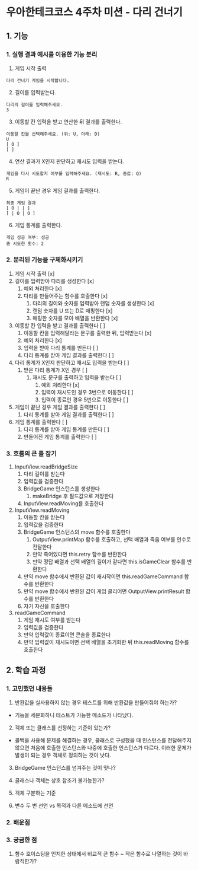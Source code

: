 # 우아한테크코스 4주차 미션 - 다리 건너기

## 1. 기능

### 1. 실행 결과 예시를 이용한 기능 분리

1. 게임 시작 출력

```
다리 건너기 게임을 시작합니다.
```

2. 길이를 입력받는다.

```
다리의 길이를 입력해주세요.
3
```

3. 이동할 칸 입력을 받고 연산한 뒤 결과를 출력한다.

```
이동할 칸을 선택해주세요. (위: U, 아래: D)
U
[ O ]
[ ]
```

4. 연산 결과가 X인지 판단하고 재시도 입력을 받는다.

```
게임을 다시 시도할지 여부를 입력해주세요. (재시도: R, 종료: Q)
R
```

5. 게임이 끝난 경우 게임 결과를 출력한다.

```
최종 게임 결과
[ O | | ]
[ | O | O ]
```

6. 게임 통계를 출력한다.

```
게임 성공 여부: 성공
총 시도한 횟수: 2
```

### 2. 분리된 기능을 구체화시키기

1. 게임 시작 출력 [x]
2. 길이를 입력받아 다리를 생성한다 [x]
   1. 예외 처리한다 [x]
   2. 다리를 만들어주는 함수를 호출한다 [x]
      1. 다리의 길이와 숫자를 입력받아 랜덤 숫자를 생성한다 [x]
      2. 랜덤 숫자를 U 또는 D로 매핑한다 [x]
      3. 매핑한 숫자를 모아 배열을 반환한다 [x]
3. 이동할 칸 입력을 받고 결과를 출력한다 [ ]
   1. 이동할 칸을 입력해달라는 문구를 출력한 뒤, 입력받는다 [x]
   2. 예외 처리한다 [x]
   3. 입력을 받아 다리 통계를 만든다 [ ]
   4. 다리 통계를 받아 게임 결과를 출력한다 [ ]
4. 다리 통계가 X인지 판단하고 재시도 입력을 받는다 [ ]
   1. 받은 다리 통계가 X인 경우 [ ]
      1. 재시도 문구를 출력하고 입력을 받는다 [ ]
         1. 예외 처리한다 [x]
         2. 입력이 재시도인 경우 3번으로 이동한다 [ ]
         3. 입력이 종료인 경우 5번으로 이동한다 [ ]
5. 게임이 끝난 경우 게임 결과를 출력한다 [ ]
   1. 다리 통계를 받아 게임 결과를 출력한다 [ ]
6. 게임 통계를 출력한다 [ ]
   1. 다리 통계를 받아 게임 통계를 만든다 [ ]
   2. 만들어진 게임 통계를 출력한다 [ ]

### 3. 흐름의 큰 틀 잡기

1. InputView.readBridgeSize
   1. 다리 길이를 받는다
   2. 입력값을 검증한다
   3. BridgeGame 인스턴스를 생성한다
      1. makeBridge 후 필드값으로 저장한다
   4. InputView.readMoving를 호출한다
2. InputView.readMoving
   1. 이동할 칸을 받는다
   2. 입력값을 검증한다
   3. BridgeGame 인스턴스의 move 함수를 호출한다
      1. OutputView.printMap 함수를 호출하고, 선택 배열과 죽음 여부를 인수로 전달한다
      2. 만약 죽어있다면 this.retry 함수를 반환한다
      3. 만약 정답 배열과 선택 배열의 길이가 같다면 this.isGameClear 함수를 반환한다
   4. 만약 move 함수에서 반환된 값이 재시작이면 this.readGameCommand 함수를 반환한다
   5. 만약 move 함수에서 반환된 값이 게임 클리어면 OutputView.printResult 함수를 반환한다
   6. 자기 자신을 호출한다
3. readGameCommand
   1. 게임 재시도 여부를 받는다
   2. 입력값을 검증한다
   3. 만약 입력값이 종료이면 콘솔을 종료한다
   4. 만약 입력값이 재시도이면 선택 배열을 초기화한 뒤 this.readMoving 함수를 호출한다

## 2. 학습 과정

### 1. 고민했던 내용들

1. 반환값을 실사용하지 않는 경우 테스트를 위해 반환값을 만들어줘야 하는가?

- 기능을 세분화하니 테스트가 가능한 메소드가 나타났다.

2. 객체 또는 클래스를 선정하는 기준이 있는가?

- 콜백을 사용해 문제를 해결하는 경우, 클래스로 구성했을 때 인스턴스를 전달해주지 않으면 처음에 호출한 인스턴스와 나중에 호출한 인스턴스가 다르다. 이러한 문제가 발생이 되는 경우 객체로 정의하는 것이 낫다.

3. BridgeGame 인스턴스를 넘겨주는 것이 맞나?

4. 클래스나 객체는 상호 참조가 불가능한가?

5. 객체 구분하는 기준

6. 변수 두 번 선언 vs 목적과 다른 메소드에 선언

### 2. 배운점

### 3. 궁금한 점

1. 함수 호이스팅을 인지한 상태에서 비교적 큰 함수 ~ 작은 함수로 나열하는 것이 바람직한가?
